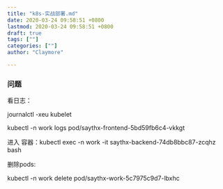 ```yaml
---
title: "k8s-实战部署.md"
date: 2020-03-24 09:58:51 +0800
lastmod: 2020-03-24 09:58:51 +0800
draft: true
tags: [""]
categories: [""]
author: "Claymore"

---
```



### 问题

看日志：

journalctl -xeu kubelet



kubectl -n work logs pod/saythx-frontend-5bd59fb6c4-vkkgt



进入 容器：kubectl exec -n work -it saythx-backend-74db8bbc87-zcqhz bash



删除pods:

kubectl -n work delete  pod/saythx-work-5c7975c9d7-lbxhc




